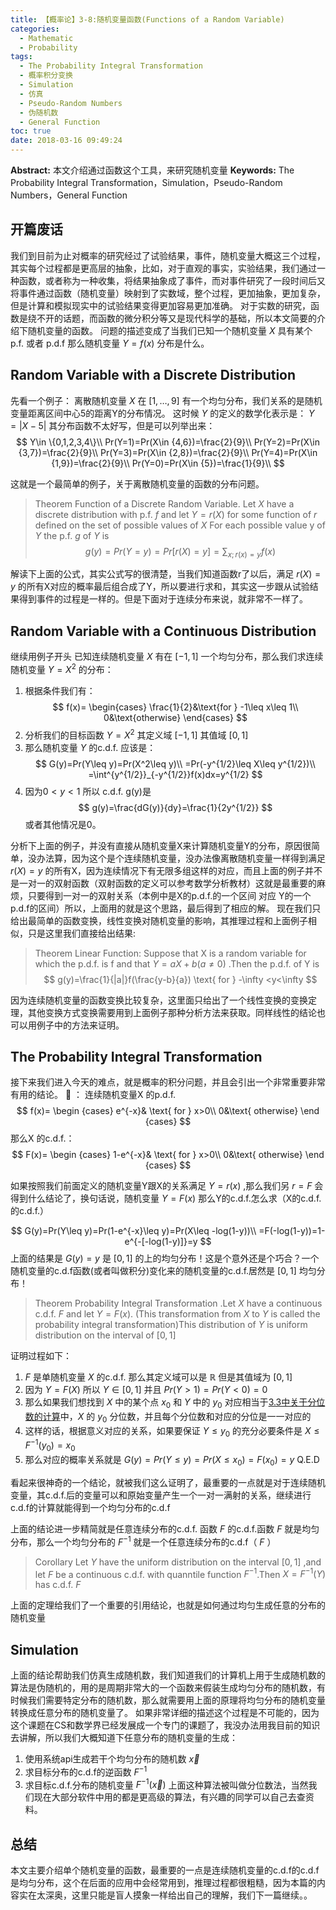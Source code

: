 ```yaml
---
title: 【概率论】3-8:随机变量函数(Functions of a Random Variable)
categories:
  - Mathematic
  - Probability
tags:
  - The Probability Integral Transformation
  - 概率积分变换
  - Simulation
  - 仿真
  - Pseudo-Random Numbers
  - 伪随机数
  - General Function
toc: true
date: 2018-03-16 09:49:24
---
```


**Abstract:** 本文介绍通过函数这个工具，来研究随机变量
**Keywords:** The Probability Integral Transformation，Simulation，Pseudo-Random Numbers，General Function

<!--more-->
## 开篇废话
我们到目前为止对概率的研究经过了试验结果，事件，随机变量大概这三个过程，其实每个过程都是更高层的抽象，比如，对于直观的事实，实验结果，我们通过一种函数，或者称为一种收集，将结果抽象成了事件，而对事件研究了一段时间后又将事件通过函数（随机变量）映射到了实数域，整个过程，更加抽象，更加复杂，但是计算和模拟现实中的试验结果变得更加容易更加准确。
对于实数的研究，函数是绕不开的话题，而函数的微分积分等又是现代科学的基础，所以本文简要的介绍下随机变量的函数。
问题的描述变成了当我们已知一个随机变量 $X$ 具有某个p.f. 或者 p.d.f 那么随机变量 $Y=f(x)$ 分布是什么。
## Random Variable with a Discrete Distribution
先看一个例子：
离散随机变量 $X$ 在 $[1,\dots ,9]$ 有一个均匀分布，我们关系的是随机变量距离区间中心5的距离Y的分布情况。
这时候 $Y$ 的定义的数学化表示是： $Y=|X-5|$ 其分布函数不太好写，但是可以列举出来：
$$
Y\in \{0,1,2,3,4\}\\
Pr(Y=1)=Pr(X\in {4,6})=\frac{2}{9}\\
Pr(Y=2)=Pr(X\in {3,7})=\frac{2}{9}\\
Pr(Y=3)=Pr(X\in {2,8})=\frac{2}{9}\\
Pr(Y=4)=Pr(X\in {1,9})=\frac{2}{9}\\
Pr(Y=0)=Pr(X\in {5})=\frac{1}{9}\\
$$

这就是一个最简单的例子，关于离散随机变量的函数的分布问题。

>Theorem Function of a Discrete Random Variable. Let $X$ have a discrete distribution with p.f. $f$ and let $Y=r(X)$ for some function of $r$ defined on the set of possible values of $X$ For each possible value y of $Y$ the p.f. $g$ of $Y$ is
$$
g(y)=Pr(Y=y)=Pr[r(X)=y]=\sum_{x;r(x)=y}f(x)
$$

解读下上面的公式，其实公式写的很清楚，当我们知道函数r了以后，满足 $r(X)=y$ 的所有X对应的概率最后组合成了Y，所以要进行求和，其实这一步跟从试验结果得到事件的过程是一样的。但是下面对于连续分布来说，就非常不一样了。
## Random Variable with a Continuous Distribution
继续用例子开头
已知连续随机变量 $X$ 有在 $[-1,1]$ 一个均匀分布，那么我们求连续随机变量 $Y=X^2$ 的分布：
1. 根据条件我们有：
$$
f(x)=
\begin{cases}
\frac{1}{2}&\text{for } -1\leq x\leq 1\\
0&\text{otherwise}
\end{cases}
$$
2. 分析我们的目标函数 $Y=X^2$ 其定义域 $[-1,1]$ 其值域 $[0,1]$
3. 那么随机变量 $Y$ 的c.d.f. 应该是：
$$
G(y)=Pr(Y\leq y)=Pr(X^2\leq y)\\
=Pr(-y^{1/2}\leq X\leq y^{1/2})\\
=\int^{y^{1/2}}_{-y^{1/2}}f(x)dx=y^{1/2}
$$
4. 因为$0<y<1$ 所以 c.d.f. g(y)是
$$
g(y)=\frac{dG(y)}{dy}=\frac{1}{2y^{1/2}}
$$
或者其他情况是0。

分析下上面的例子，并没有直接从随机变量X来计算随机变量Y的分布，原因很简单，没办法算，因为这个是个连续随机变量，没办法像离散随机变量一样得到满足 $r(X)=y$ 的所有X，因为连续情况下有无限多组这样的对应，而且上面的例子并不是一对一的双射函数（双射函数的定义可以参考数学分析教材）这就是最重要的麻烦，只要得到一对一的双射关系（本例中是X的p.d.f.的一个区间 对应 Y的一个p.d.f的区间）所以，上面用的就是这个思路，最后得到了相应的解。
现在我们只给出最简单的函数变换，线性变换对随机变量的影响，其推理过程和上面例子相似，只是这里我们直接给出结果:

> Theorem Linear Function: Suppose that X is a random variable for which the p.d.f. is f and that $Y=aX+b(a\neq 0)$ .Then the p.d.f. of Y is
$$
g(y)=\frac{1}{|a|}f(\frac{y-b}{a}) \text{ for } -\infty <y<\infty
$$

因为连续随机变量的函数变换比较复杂，这里面只给出了一个线性变换的变换定理，其他变换方式变换需要用到上面例子那种分析方法来获取。同样线性的结论也可以用例子中的方法来证明。

## The Probability Integral Transformation
接下来我们进入今天的难点，就是概率的积分问题，并且会引出一个非常重要非常有用的结论。
🌰 ：
连续随机变量X 的p.d.f.
$$
f(x)=
\begin {cases}
e^{-x}& \text{ for } x>0\\
0&\text{ otherwise}
\end {cases}
$$
那么X 的c.d.f.：
$$
F(x)=
\begin {cases}
1-e^{-x}& \text{ for } x>0\\
0&\text{ otherwise}
\end {cases}
$$

如果按照我们前面定义的随机变量Y跟X的关系满足 $Y=r(x)$ ,那么我们另 $r=F$ 会得到什么结论了，换句话说，随机变量 $Y=F(x)$ 那么Y的c.d.f.怎么求（X的c.d.f.的c.d.f.）

$$
G(y)=Pr(Y\leq y)=Pr(1-e^{-x}\leq y)=Pr(X\leq -log(1-y))\\
=F(-log(1-y))=1-e^{-[-log(1-y)]}=y
$$
上面的结果是 $G(y)=y$ 是 $[0,1]$ 的上的均匀分布！这是个意外还是个巧合？一个随机变量的c.d.f函数(或者叫做积分)变化来的随机变量的c.d.f.居然是 $[0,1]$ 均匀分布！

> Theorem Probability Integral Transformation .Let $X$ have a continuous c.d.f. $F$ and let $Y=F(x)$. (This transformation from $X$ to $Y$ is called the probability integral transformation)This distribution of $Y$ is uniform distribution on the interval of $[0,1]$

证明过程如下：
1. $F$ 是单随机变量 $X$ 的c.d.f. 那么其定义域可以是 $\mathbb{R}$ 但是其值域为 $[0,1]$
2. 因为 $Y=F(X)$ 所以 $Y\in [0,1]$ 并且 $Pr(Y>1)=Pr(Y<0)=0$
3. 那么如果我们想找到 $X$ 中的某个点 $x_0$ 和 $Y$ 中的 $y_0$ 对应相当于[3.3中关于分位数的计算](https://face2ai.com/Math-Probability-3-3-Cumulative-Distribution-Function/)中，$X$ 的 $y_0$ 分位数，并且每个分位数和对应的分位是一一对应的
4. 这样的话，根据意义对应的关系，如果要保证 $Y\leq y_0$ 的充分必要条件是 $X\leq F^{-1}(y_0)=x_0$
5. 那么对应的概率关系就是 $G(y)=Pr(Y\leq y)=Pr(X\leq x_0)=F(x_0)=y$
Q.E.D

看起来很神奇的一个结论，就被我们这么证明了，最重要的一点就是对于连续随机变量，其c.d.f.后的变量可以和原始变量产生一个一对一满射的关系，继续进行c.d.f的计算就能得到一个均匀分布的c.d.f

上面的结论进一步精简就是任意连续分布的c.d.f. 函数 $F$ 的c.d.f.函数 $F$ 就是均匀分布，那么一个均匀分布的 $F^{-1}$ 就是一个任意连续分布的c.d.f（ $F$ ）

>Corollary Let $Y$ have the uniform distribution on the interval $[0,1]$ ,and let $F$ be a continuous  c.d.f. with quanntile function $F^{-1}$.Then $X=F^{-1}(Y)$ has c.d.f. $F$

上面的定理给我们了一个重要的引用结论，也就是如何通过均匀生成任意的分布的随机变量
## Simulation
上面的结论帮助我们仿真生成随机数，我们知道我们的计算机上用于生成随机数的算法是伪随机的，用的是周期非常大的一个函数来假装生成均匀分布的随机数，有时候我们需要特定分布的随机数，那么就需要用上面的原理将均匀分布的随机变量转换成任意分布的随机变量了。
如果非常详细的描述这个过程是不可能的，因为这个课题在CS和数学界已经发展成一个专门的课题了，我没办法用我目前的知识去讲解，所以我们大概知道下任意分布的随机变量的生成：
1. 使用系统api生成若干个均匀分布的随机数 $\vec{x}$
2. 求目标分布的c.d.f的逆函数 $F^{-1}$
3. 求目标c.d.f.分布的随机变量 $F^{-1}(\vec{x})$
上面这种算法被叫做分位数法，当然我们现在大部分软件中用的都是更高级的算法，有兴趣的同学可以自己去查资料。
## 总结
本文主要介绍单个随机变量的函数，最重要的一点是连续随机变量的c.d.f的c.d.f是均匀分布，这个在后面的应用中会经常用到，推理过程都很粗糙，因为本篇的内容实在太深奥，这里只能是盲人摸象一样给出自己的理解，我们下一篇继续。。
